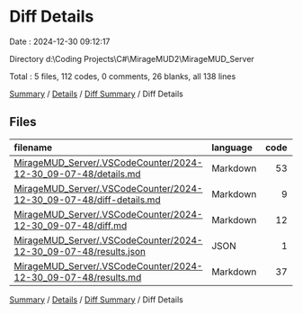 # Diff Details

Date : 2024-12-30 09:12:17

Directory d:\\Coding Projects\\C#\\MirageMUD2\\MirageMUD_Server

Total : 5 files,  112 codes, 0 comments, 26 blanks, all 138 lines

[Summary](results.md) / [Details](details.md) / [Diff Summary](diff.md) / Diff Details

## Files
| filename | language | code | comment | blank | total |
| :--- | :--- | ---: | ---: | ---: | ---: |
| [MirageMUD_Server/.VSCodeCounter/2024-12-30_09-07-48/details.md](/MirageMUD_Server/.VSCodeCounter/2024-12-30_09-07-48/details.md) | Markdown | 53 | 0 | 6 | 59 |
| [MirageMUD_Server/.VSCodeCounter/2024-12-30_09-07-48/diff-details.md](/MirageMUD_Server/.VSCodeCounter/2024-12-30_09-07-48/diff-details.md) | Markdown | 9 | 0 | 6 | 15 |
| [MirageMUD_Server/.VSCodeCounter/2024-12-30_09-07-48/diff.md](/MirageMUD_Server/.VSCodeCounter/2024-12-30_09-07-48/diff.md) | Markdown | 12 | 0 | 7 | 19 |
| [MirageMUD_Server/.VSCodeCounter/2024-12-30_09-07-48/results.json](/MirageMUD_Server/.VSCodeCounter/2024-12-30_09-07-48/results.json) | JSON | 1 | 0 | 0 | 1 |
| [MirageMUD_Server/.VSCodeCounter/2024-12-30_09-07-48/results.md](/MirageMUD_Server/.VSCodeCounter/2024-12-30_09-07-48/results.md) | Markdown | 37 | 0 | 7 | 44 |

[Summary](results.md) / [Details](details.md) / [Diff Summary](diff.md) / Diff Details